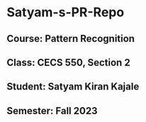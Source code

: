 # Satyam-s-PR-Repo
## Course: Pattern Recognition
## Class: CECS 550, Section 2
## Student: Satyam Kiran Kajale
## Semester: Fall 2023
